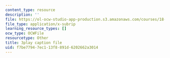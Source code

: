 ```yaml
---
content_type: resource
description: ''
file: https://ol-ocw-studio-app-production.s3.amazonaws.com/courses/18-02-multivariable-calculus-fall-2007/f7be77947ec113f8891d6202662a3014_44R5HgbrUmc.srt
file_type: application/x-subrip
learning_resource_types: []
ocw_type: OCWFile
resourcetype: Other
title: 3play caption file
uid: f7be7794-7ec1-13f8-891d-6202662a3014
---
```

